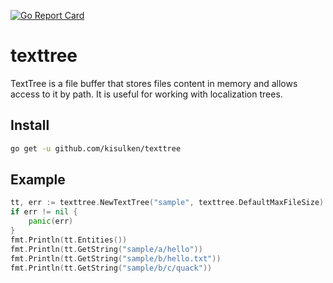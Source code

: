 [![Go Report Card](https://goreportcard.com/badge/github.com/kisulken/texttree)](https://goreportcard.com/report/github.com/kisulken/texttree)

# texttree
TextTree is a file buffer that stores files content in memory and allows access to it by path. It is useful for working with localization trees.

## Install
```Bash
go get -u github.com/kisulken/texttree
```

## Example
```Go
tt, err := texttree.NewTextTree("sample", texttree.DefaultMaxFileSize)
if err != nil {
	panic(err)
}
fmt.Println(tt.Entities())
fmt.Println(tt.GetString("sample/a/hello"))
fmt.Println(tt.GetString("sample/b/hello.txt"))
fmt.Println(tt.GetString("sample/b/c/quack"))
```
